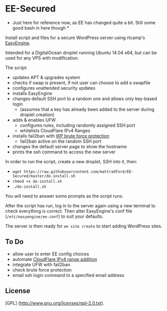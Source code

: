 EE-Secured
==========

* Just here for reference now, as EE has changed quite a bit. Still some good bash in here though *

Install script and files for a secure WordPress server using rtcamp's [EasyEngine](https://github.com/rtCamp/easyengine/).

Intended for a DigitalOcean droplet running Ubuntu 14.04 x64, but can be used for any VPS with modification.

The script:

* updates APT & upgrades system
* checks if swap is present, if not user can choose to add a swapfile
* configures unattended security updates
* installs EasyEngine
* changes default SSH port to a random one and allows only key-based login
  * (assumes that a key has already been added to the server during droplet creation)
* adds & enables UFW
  * configures rules, including randomly assigned SSH port
  * whitelists CloudFlare IPv4 Ranges
* installs fail2ban with [WP brute force protection](http://abdussamad.com/archives/616-Stop-Brute-Force-WordPress-Login-Attempts-with-Fail2Ban.html)
  * fail2ban active on the random SSH port
* changes the default server page to show the hostname
* prints the ssh command to access the new server

In order to run the script, create a new droplet, SSH into it, then:

* `wget https://raw.githubusercontent.com/mattradford/EE-Secured/master/do-install.sh`
* `chmod +x do-install.sh`
* `./do-install.sh`

You will need to answer some prompts as the script runs.

After the script has run, log in to the server again using a new terminal to check everything is correct. Then alter EasyEngine's conf file (`/etc/easyengine/ee.conf`) to suit your defaults.

The server is then ready for `ee site create` to start adding WordPress sites.

## To Do
* allow user to enter EE config choices
* automate [CloudFlare IPv4 range addition](https://www.cloudflare.com/ips-v4)
* integrate UFW with fail2ban
* check brute force protection
* email ssh login command to a specified email address

## License

[GPL] (http://www.gnu.org/licenses/gpl-2.0.txt).
